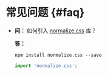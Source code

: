 # 常见问题 {#faq}

* <strong class="question"><span class='q-icon'><i class="fa fa-question" aria-hidden="true"></i></span>问：</strong>
  如何引入 [normalize.css][] 库？

  <strong class="answer">答：</strong>
  ```
  npm install normalize.css --save
  ```
  ```js
  import 'normalize.css';
  ```

  [normalize.css]: https://github.com/necolas/normalize.css
